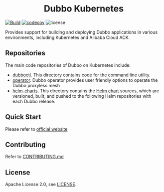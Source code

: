 <h1 align="center">
Dubbo Kubernetes
</h1>

[![Build](https://github.com/apache/dubbo-kubernetes/actions/workflows/ci.yml/badge.svg)](https://github.com/apache/dubbo-kubernetes/actions/workflows/ci.yml)
[![codecov](https://codecov.io/gh/apache/dubbo-kubernetes/branch/master/graph/badge.svg)](https://codecov.io/gh/apache/dubbo-kubernetes)
![license](https://img.shields.io/badge/license-Apache--2.0-green.svg)

Provides support for building and deploying Dubbo applications in various environments, including Kubernetes and Alibaba Cloud ACK.

## Repositories
The main code repositories of Dubbo on Kubernetes include:

- [dubboctl](dubboctl/). This directory contains code for the command line utility.
- [operator](operator/). Dubbo operator provides user friendly options to operate the Dubbo proxyless mesh
- [helm-charts](manifests/charts). This directory contains the [Helm chart](https://github.com/apache/dubbo-helm-charts) sources, which are versioned, built, and pushed to the following Helm repositories with each Dubbo release.

## Quick Start
Please refer to [official website](https://cn.dubbo.apache.org/zh-cn/overview/home/)

## Contributing

Refer to [CONTRIBUTING.md](https://github.com/apache/dubbo-kubernetes/blob/master/CONTRIBUTING.md)

## License

Apache License 2.0, see [LICENSE](https://github.com/apache/dubbo-kubernetes/blob/master/LICENSE).